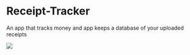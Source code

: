 # Receipt-Tracker
An app that tracks money and app keeps a database of your uploaded receipts

<img src="css/Project-2-receipt-organizer-window.png">